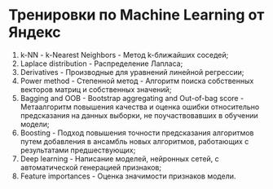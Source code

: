 # Тренировки по Machine Learning от Яндекс
1. k-NN - k-Nearest Neighbors - Метод k-ближайших соседей;
2. Laplace distribution - Распределение Лапласа;
3. Derivatives - Производные для уравнений линейной регрессии;
4. Power method - Степенной метод - Алгоритм поиска собственных векторов матриц и собственных значений;
5. Bagging and OOB - Bootstrap aggregating and Out-of-bag score - Метаалгоритм повышения качества и оценка ошибки относительно предсказания на данных выборки, не поучаствовавших в обучении модели;
6. Boosting - Подход повышения точности предсказания алгоритмов путем добавления в ансамбль новых алгоритмов, работающих с результатами предшествующих;
7. Deep learning - Написание моделей, нейронных сетей, с автоматической генерацией признаков;
8. Feature importances - Оценка значимости признаков модели.
